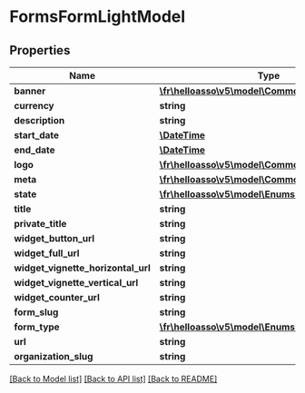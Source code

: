 # FormsFormLightModel

## Properties
Name | Type | Description | Notes
------------ | ------------- | ------------- | -------------
**banner** | [**\fr\helloasso\v5\model\CommonDocumentModel**](CommonDocumentModel.md) |  | [optional] 
**currency** | **string** |  | [optional] 
**description** | **string** |  | [optional] 
**start_date** | [**\DateTime**](\DateTime.md) |  | [optional] 
**end_date** | [**\DateTime**](\DateTime.md) |  | [optional] 
**logo** | [**\fr\helloasso\v5\model\CommonDocumentModel**](CommonDocumentModel.md) |  | [optional] 
**meta** | [**\fr\helloasso\v5\model\CommonMetaModel**](CommonMetaModel.md) |  | [optional] 
**state** | [**\fr\helloasso\v5\model\EnumsFormState**](EnumsFormState.md) |  | [optional] 
**title** | **string** |  | [optional] 
**private_title** | **string** |  | [optional] 
**widget_button_url** | **string** |  | [optional] 
**widget_full_url** | **string** |  | [optional] 
**widget_vignette_horizontal_url** | **string** |  | [optional] 
**widget_vignette_vertical_url** | **string** |  | [optional] 
**widget_counter_url** | **string** |  | [optional] 
**form_slug** | **string** |  | [optional] 
**form_type** | [**\fr\helloasso\v5\model\EnumsFormType**](EnumsFormType.md) |  | [optional] 
**url** | **string** |  | [optional] 
**organization_slug** | **string** |  | [optional] 

[[Back to Model list]](../README.md#documentation-for-models) [[Back to API list]](../README.md#documentation-for-api-endpoints) [[Back to README]](../README.md)


